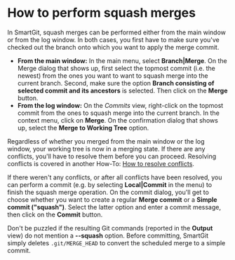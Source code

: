 # How to perform squash merges

In SmartGit, squash merges can be performed either from the main window
or from the log window. In both cases, you first have to make sure
you've checked out the branch onto which you want to apply the merge
commit.

  - **From the main window:** In the main menu, select **Branch|Merge**.
    On the Merge dialog that shows up, first select the topmost commit
    (i.e. the newest) from the ones you want to want to squash merge
    into the current branch. Second, make sure the option **Branch
    consisting of selected commit and its ancestors** is selected. Then
    click on the **Merge** button.
  - **From the log window:** On the *Commits* view, right-click on the
    topmost commit from the ones to squash merge into the current
    branch. In the context menu, click on **Merge**. On the confirmation
    dialog that shows up, select the **Merge to Working Tree** option.

Regardless of whether you merged from the main window or the log window,
your working tree is now in a merging state. If there are any conflicts,
you'll have to resolve them before you can proceed. Resolving conflicts
is covered in another How-To: [How to resolve
conflicts](How-to-resolve-conflicts_6979703.html#Howtoresolveconflicts-workflows.resolve-conflicts).

If there weren't any conflicts, or after all conflicts have been
resolved, you can perform a commit (e.g. by selecting **Local|Commit**
in the menu) to finish the squash merge operation. On the commit dialog,
you'll get to choose whether you want to create a regular **Merge
commit** or a **Simple commit ("squash")**. Select the latter option and
enter a commit message, then click on the **Commit** button.

<div>

<div>

Don't be puzzled if the resulting Git commands (reported in the
**Output** view) do not mention a **--squash** option. Before
committing, SmartGit simply deletes `.git/MERGE_HEAD` to convert the
scheduled merge to a simple commit.

</div>

</div>
